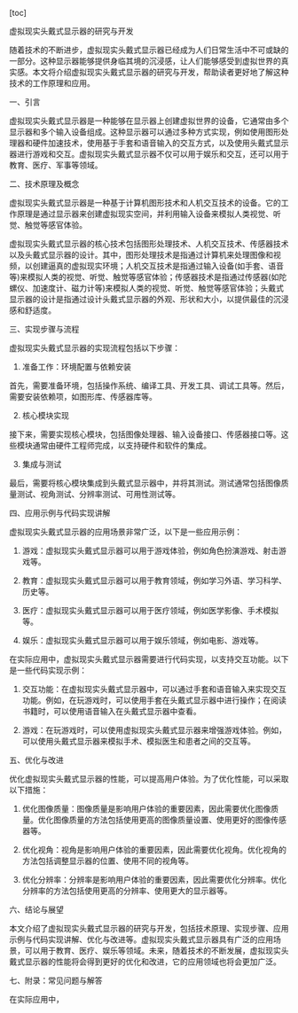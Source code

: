 
[toc]                    
                
                
虚拟现实头戴式显示器的研究与开发

随着技术的不断进步，虚拟现实头戴式显示器已经成为人们日常生活中不可或缺的一部分。这种显示器能够提供身临其境的沉浸感，让人们能够感受到虚拟世界的真实感。本文将介绍虚拟现实头戴式显示器的研究与开发，帮助读者更好地了解这种技术的工作原理和应用。

一、引言

虚拟现实头戴式显示器是一种能够在显示器上创建虚拟世界的设备，它通常由多个显示器和多个输入设备组成。这种显示器可以通过多种方式实现，例如使用图形处理器和硬件加速技术，使用基于手套和语音输入的交互方式，以及使用头戴式显示器进行游戏和交互。虚拟现实头戴式显示器不仅可以用于娱乐和交互，还可以用于教育、医疗、军事等领域。

二、技术原理及概念

虚拟现实头戴式显示器是一种基于计算机图形技术和人机交互技术的设备。它的工作原理是通过显示器来创建虚拟现实空间，并利用输入设备来模拟人类视觉、听觉、触觉等感官体验。

虚拟现实头戴式显示器的核心技术包括图形处理技术、人机交互技术、传感器技术以及头戴式显示器的设计。其中，图形处理技术是指通过计算机来处理图像和视频，以创建逼真的虚拟现实环境；人机交互技术是指通过输入设备(如手套、语音等)来模拟人类的视觉、听觉、触觉等感官体验；传感器技术是指通过传感器(如陀螺仪、加速度计、磁力计等)来模拟人类的视觉、听觉、触觉等感官体验；头戴式显示器的设计是指通过设计头戴式显示器的外观、形状和大小，以提供最佳的沉浸感和舒适度。

三、实现步骤与流程

虚拟现实头戴式显示器的实现流程包括以下步骤：

1. 准备工作：环境配置与依赖安装

首先，需要准备环境，包括操作系统、编译工具、开发工具、调试工具等。然后，需要安装依赖项，如图形库、传感器库等。

2. 核心模块实现

接下来，需要实现核心模块，包括图像处理器、输入设备接口、传感器接口等。这些模块通常由硬件工程师完成，以支持硬件和软件的集成。

3. 集成与测试

最后，需要将核心模块集成到头戴式显示器中，并将其测试。测试通常包括图像质量测试、视角测试、分辨率测试、可用性测试等。

四、应用示例与代码实现讲解

虚拟现实头戴式显示器的应用场景非常广泛，以下是一些应用示例：

1. 游戏：虚拟现实头戴式显示器可以用于游戏体验，例如角色扮演游戏、射击游戏等。

2. 教育：虚拟现实头戴式显示器可以用于教育领域，例如学习外语、学习科学、历史等。

3. 医疗：虚拟现实头戴式显示器可以用于医疗领域，例如医学影像、手术模拟等。

4. 娱乐：虚拟现实头戴式显示器可以用于娱乐领域，例如电影、游戏等。

在实际应用中，虚拟现实头戴式显示器需要进行代码实现，以支持交互功能。以下是一些代码实现示例：

1. 交互功能：在虚拟现实头戴式显示器中，可以通过手套和语音输入来实现交互功能。例如，在玩游戏时，可以使用手套在头戴式显示器中进行操作；在阅读书籍时，可以使用语音输入在头戴式显示器中查看。

2. 游戏：在玩游戏时，可以使用虚拟现实头戴式显示器来增强游戏体验。例如，可以使用头戴式显示器来模拟手术、模拟医生和患者之间的交互等。

五、优化与改进

优化虚拟现实头戴式显示器的性能，可以提高用户体验。为了优化性能，可以采取以下措施：

1. 优化图像质量：图像质量是影响用户体验的重要因素，因此需要优化图像质量。优化图像质量的方法包括使用更高的图像质量设置、使用更好的图像传感器等。

2. 优化视角：视角是影响用户体验的重要因素，因此需要优化视角。优化视角的方法包括调整显示器的位置、使用不同的视角等。

3. 优化分辨率：分辨率是影响用户体验的重要因素，因此需要优化分辨率。优化分辨率的方法包括使用更高的分辨率、使用更大的显示器等。

六、结论与展望

本文介绍了虚拟现实头戴式显示器的研究与开发，包括技术原理、实现步骤、应用示例与代码实现讲解、优化与改进等。虚拟现实头戴式显示器具有广泛的应用场景，可以用于教育、医疗、娱乐等领域。未来，随着技术的不断发展，虚拟现实头戴式显示器的性能将会得到更好的优化和改进，它的应用领域也将会更加广泛。



七、附录：常见问题与解答

在实际应用中，

